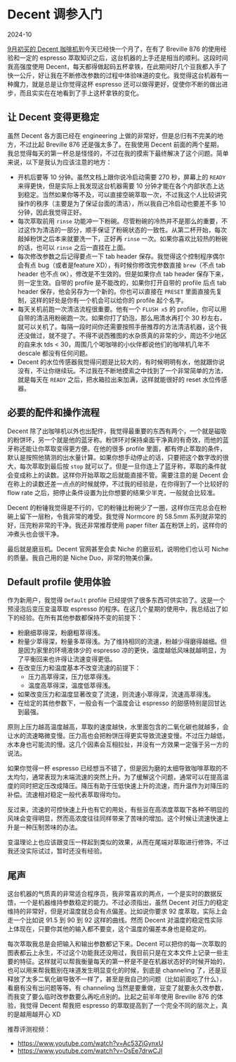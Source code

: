 # Decent 调参入门

2024-10

[9月初买的 Decent 咖啡机](./DecentFirstImpression.md)到今天已经快一个月了，在有了 Breville 876 的使用经验和一定的 espresso 萃取知识之后，这台机器的上手还是相当的顺利。这段时间我高强度使用 Decent，每天都得做起码五杯拿铁，在此期间好几个豆我都入手了快一公斤，好让我在不断修改参数的过程中体验味道的变化。我觉得这台机器有一种魔力，就是总是让你觉得这杯 espresso 还可以做得更好，促使你不断的做出进步，而且实实在在地看到了手上这杯拿铁的变化。

## 让 Decent 变得更稳定

虽然 Decent 各方面已经在 engineering 上做的非常好，但是总归有不完美的地方，不过比起 Breville 876 还是强太多了。在我使用 Decent 前面的两个星期，我总觉得每天的第一杯总是怪怪的，不过在我的摸索下最终解决了这个问题。简单来说，以下是我认为应该注意的地方：

- 开机后要等 10 分钟。虽然文档上跟你说冷启动需要 270 秒，屏幕上的 `READY` 来得更快，但是实际上我发现这台机器需要 10 分钟才能在各个内部状态上达到稳定。当然如果你等不及，可以直接空碗萃取一次，不过我这个人比较讲究操作的秩序（主要是为了保证台面的清洁），所以我自己冷启动也要差不多 10 分钟，因此我觉得正好。
- 每次萃取前用 `rinse` 功能冲一下粉碗。尽管粉碗的冷热并不是那么的重要，不过这作为清洁的一部分，顺手保证了粉碗状态的一致性。从第二杯开始，每次敲掉粉饼之后本来就要洗一下，正好再 `rinse` 一次。如果你喜欢比较热的粉碗的话，也可以 `rinse` 之后一直挂在上面。
- 每次修改参数之后记得要点一下 tab header 保存。我觉得这个控制程序偶尔会有点 bug（或者是feature XD），有时候你修改完参数直接 `brew`（不点 tab header 也不点 `OK`），修改是不生效的。但是如果你点 tab header 保存下来，则一定生效。自带的 profile 是不能改的，如果你打开自带的 profile 后点 tab header 保存，他会另存为一个新的。你也可以直接在 `PRESET` 里面直接先复制，这样的好处是你有一个机会可以给你的 profile 起个名字。
- 每天关机前跑一次清洁流程很重要。他有一个 `FLUSH x5` 的 profile，你可以用自带的清洁用粉碗跑一次。如果你打了奶泡，那么用清水再打个 30 秒左右，就可以关机了。每隔一段时间你还需要按照手册推荐的方法清洁机器，这个我还没做过，就不提了。不得不说西雅图的水杂质真的非常的少，周边不少地区的自来水 tds < 30，周围几个喝咖啡的小伙伴都说他们的咖啡机几年不 descale 都没有任何问题。
- Decent 的水位传感器我觉得问题是比较大的，有时候明明有水，他就跟你说没有，不让你继续玩。不过我在不断地摸索之中找到了一个非常简单的方法，就是每天在 `READY` 之后，把水箱拉出来加满，这样就能很好的 reset 水位传感器。

## 必要的配件和操作流程

Decent 除了出咖啡机以外也出配件，我觉得最重要的东西有两个，一个就是磁吸的粉饼环，另一个就是他的蓝牙称。粉饼环对保持桌面干净真的有奇效，而他的蓝牙称还能让你萃取变得更方便。在他的很多 profile 里面，都有停止萃取的条件，默认是按照他猜测的出水量计算。如果你想手动停止的话，只要把这个数字改的很大，每次萃取到最后按 `stop` 就可以了。但是一旦你连上了蓝牙称，萃取的条件就会变成称上的读数。这样你开始萃取之后就能直接不管。需要注意的是 Decent 会在称上的读数还差一点点的时候就停，不过我的经验是，在你得到了一个比较好的 flow rate 之后，把停止条件设置为比你想要的结果少半克，一般就会比较准。

Decent 的粉锤我觉得是不行的，它的粉锤比粉碗少了一圈，这样你压完总会在粉碗上留下一层粉，令我非常的难受。我觉得 Normcore 的 58.5mm 系列就非常的好，压完粉非常的干净。我还非常推荐使用 paper filter 盖在粉饼上的，这样你的冲煮头也会很干净。

最后就是磨豆机。Decent 官网甚至会卖 Niche 的磨豆机，说明他们也认可 Niche 的质量。我自己用的是 Niche Duo，非常的物美价廉。

## Default profile 使用体验

作为新用户，我觉得 `Default` profile 已经提供了很多东西可供实验了。这是一个预浸泡后变压变温萃取 espresso 的程序。在这几个星期的使用中，我总结出了如下的经验。在所有其他参数都保持不变的前提下：

- 粉磨细萃得深，粉磨粗萃得浅。
- 粉量少萃得深，粉量多萃得浅。为了维持相同的流速，粉越少得磨得越细。但是因为家里的环境液体少的 espresso 凉的更快，温度越低风味就越明显，为了平衡回来也许得让流速变得更低。
- 在改变压力和温度基本不改变流速的前提下：
  - 压力高萃得深，压力低萃得浅。
  - 温度高萃得深，温度低萃得浅。
- 如果改变压力和温度显著改变了流速，则流速小萃得深，流速高萃得浅。
- 在给定的其他参数下，一般会有一个温度会让 espresso 的甜感特别是回甘达到最强。

原则上压力越高温度越高，萃取的速度越快，水里面包含的二氧化碳也就越多，会让水的流速略微变慢。压力高也会把粉饼压得更实导致流速变慢。不过压力越低，水本身也可能流的慢。这几个因素会互相拉扯，并没有一方效果一定强于另一方的说法。

如果你觉得一杯 espresso 已经想当不错了，但是因为磨的太细导致咖啡萃取的不太均匀，通常表现为末端流速的突然上升。为了缓解这个问题，通常可以在提高温度的同时把定压改成降压。降压有助于压低快速上升的流速，而升温作为对降压的补偿。流速相对稳定一般代表萃取得均匀。

反过来，流速的可控快速上升也有它的用处，有些豆在高浓度萃取下各种不明显的风味会变得明显，然而高浓度往往同样带来了苦味的增加。这个时候让流速快速上升是一种压制苦味的办法。

变温理论上也应该跟变压一样起到类似的效果，从而在尾端对萃取进行修饰，不过我还没实际试过，暂时还没有经验。

## 尾声

这台机器的气质真的非常适合程序员，我非常喜欢的两点，一个是实时的数据反馈，一个是机器维持参数稳定的能力。不过必须指出，虽然 Decent 对压力的稳定维持的非常好，但是对温度就总会有点偏差。比如说你要求 92 度萃取，实际上会走一个比如说 91.5 到 90 到 92 这样的曲线。然而 Decent 对温度的稳定性实际上体现在，只要你其他的输入都不要变，这个温度的偏差本身也是稳定的。

每次萃取我总是会把输入和输出参数都记下来。Decent 可以把你的每一次萃取的图表都云上永生，不过这个功能我还没用过，我目前只是在文本文件上记录一些主要的特征。这样就可以帮我衡量每天的第一杯是不是在机器状态好的时候开始的，也可以用来帮我甄别在味道发生明显变化的时候，到底是 channeling 了，还是豆释放了太多二氧化碳导致不一样了，甚至是我自己的问题（比如前面吃了什么），看磨有没有出问题等等。有 channeling 当然是要重做，豆变了就要永久改参数，而我变了要么临时改参数要么再吃点别的。比起之前半年使用 Breville 876 的体验，我觉得 Decent 帮我把 espresso 的萃取提高到了一个完全不同的层次上，真的是越用越开心 XD

推荐评测视频：
- https://www.youtube.com/watch?v=Ac53ZjGynxU
- https://www.youtube.com/watch?v=OsEe7drwCJI
